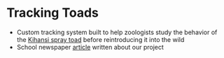 # Tracking Toads
- Custom tracking system built to help zoologists study the behavior of the [Kihansi spray toad](https://en.wikipedia.org/wiki/Kihansi_spray_toad) before reintroducing it into the wild
- School newspaper [article](https://news.fordham.edu/science/students-use-gaming-technology-to-track-endangered-toads/) written about our project
